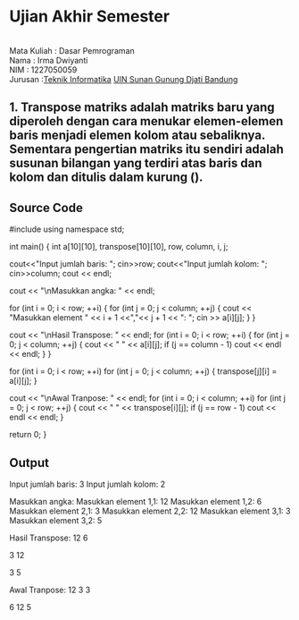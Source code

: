 # Ujian Akhir Semester 
<br>Mata Kuliah 	: Dasar Pemrograman
<br> Nama		: Irma Dwiyanti
<br>NIM		:	1227050059
<br>Jurusan		:[Teknik Informatika](http://if.uinsgd.ac.id/) [UIN Sunan Gunung Djati Bandung](https://uinsgd.ac.id/) 

## 1. Transpose matriks adalah matriks baru yang diperoleh dengan cara menukar elemen-elemen baris menjadi elemen kolom atau sebaliknya. Sementara pengertian matriks itu sendiri adalah susunan bilangan yang terdiri atas baris dan kolom dan ditulis dalam kurung ().

## Source Code
#include <iostream>
using namespace std;

int main() {
   int a[10][10], transpose[10][10], row, column, i, j;

   
   cout<<"Input jumlah baris: "; cin>>row;
    cout<<"Input jumlah kolom: "; cin>>column;
    cout << endl;
   

   cout << "\nMasukkan angka: " << endl;

   
   for (int i = 0; i < row; ++i) {
      for (int j = 0; j < column; ++j) {
         cout << "Masukkan element " << i + 1 <<","<< j + 1 << ": ";
         cin >> a[i][j];
      }
   }

   
   cout << "\nHasil Transpose: " << endl;
   for (int i = 0; i < row; ++i) {
      for (int j = 0; j < column; ++j) {
         cout << " " << a[i][j];
         if (j == column - 1)
            cout << endl << endl;
      }
   }

  
   for (int i = 0; i < row; ++i)
      for (int j = 0; j < column; ++j) {
         transpose[j][i] = a[i][j];
      }

   
   cout << "\nAwal Tranpose: " << endl;
   for (int i = 0; i < column; ++i)
      for (int j = 0; j < row; ++j) {
         cout << " " << transpose[i][j];
         if (j == row - 1)
            cout << endl << endl;
      }

   return 0;
}

## Output
 Input jumlah baris: 3
Input jumlah kolom: 2


Masukkan angka:
Masukkan element 1,1: 12
Masukkan element 1,2: 6
Masukkan element 2,1: 3
Masukkan element 2,2: 12
Masukkan element 3,1: 3
Masukkan element 3,2: 5

Hasil Transpose:
 12 6

 3 12

 3 5


Awal Tranpose:
 12 3 3

 6 12 5
